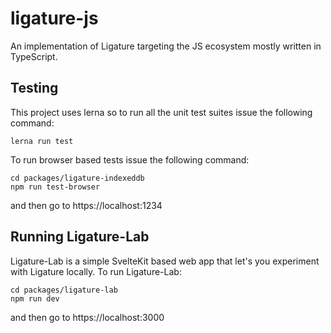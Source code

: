 # ligature-js

An implementation of Ligature targeting the JS ecosystem mostly written in TypeScript.

## Testing

This project uses lerna so to run all the unit test suites issue the following command:

`lerna run test`

To run browser based tests issue the following command:

```
cd packages/ligature-indexeddb
npm run test-browser
```

and then go to https://localhost:1234

## Running Ligature-Lab

Ligature-Lab is a simple SvelteKit based web app that let's you experiment with Ligature locally.
To run Ligature-Lab:

```
cd packages/ligature-lab
npm run dev
```

and then go to https://localhost:3000
